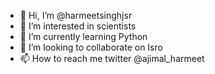 - 👋 Hi, I’m @harmeetsinghjsr
- 👀 I’m interested in scientists
- 🌱 I’m currently learning Python
- 💞️ I’m looking to collaborate on Isro
- 📫 How to reach me twitter @ajimal_harmeet

<!---
harmeetsinghjsr/harmeetsinghjsr is a ✨ special ✨ repository because its `README.md` (this file) appears on your GitHub profile.
You can click the Preview link to take a look at your changes.
--->
